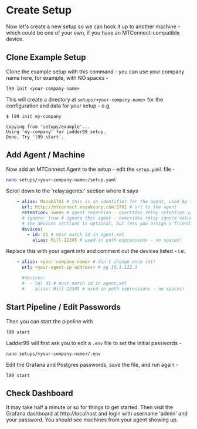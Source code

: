# Create Setup

Now let's create a new setup so we can hook it up to another machine - which could be one of your own, if you have an MTConnect-compatible device. 


## Clone Example Setup

Clone the example setup with this command - you can use your company name here, for example, with NO spaces -

    l99 init <your-company-name>

This will create a directory at `setups/<your-company-name>` for the configuration and data for your setup - e.g.

```plain
$ l99 init my-company

Copying from 'setups/example'...
Using 'my-company' for Ladder99 setup.
Done. Try 'l99 start'.
```


## Add Agent / Machine

Now add an MTConnect Agent to the setup - edit the `setup.yaml` file -

```bash
nano setups/<your-company-name>/setup.yaml
```

Scroll down to the 'relay:agents:' section where it says

```yaml
    - alias: Mazak5701 # this is an identifier for the agent, used by the db - don't change once set!
      url: http://mtconnect.mazakcorp.com:5701 # url to the agent
      retention: 1week # agent retention - overrides relay retention value
      # ignore: true # ignore this agent - overrides relay ignore value
      # the devices sections is optional, but lets you assign a friendly alias and retention period, etc.
      devices:
        - id: d1 # must match id in agent.xml
          alias: Mill-12345 # used in path expressions - no spaces!
```

Replace this with your agent info and comment out the devices listed - i.e.

```yaml
    - alias: <your-company-name> # don't change once set!
      url: <your-agent-ip-address> # eg 10.1.122.1

      #devices:
      #  - id: d1 # must match id in agent.xml
      #    alias: Mill-12345 # used in path expressions - no spaces!
```


## Start Pipeline / Edit Passwords

Then you can start the pipeline with

    l99 start

Ladder99 will first ask you to edit a `.env` file to set the initial passwords -

    nano setups/<your-company-name>/.env

Edit the Grafana and Postgres passwords, save the file, and run again -

    l99 start
    

## Check Dashboard

It may take half a minute or so for things to get started. Then visit the Grafana dashboard at http://localhost and login with username 'admin' and your password. You should see machines from your agent showing up. 
